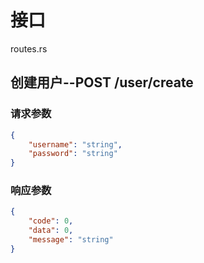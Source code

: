 # 接口
routes.rs

## 创建用户--POST /user/create

### 请求参数
```json
{
    "username": "string",
    "password": "string"
}
```
### 响应参数
```json
{
    "code": 0,
    "data": 0,
    "message": "string"
}